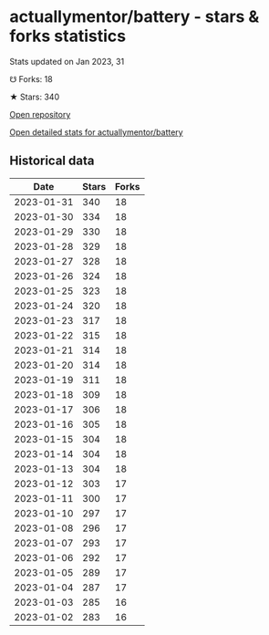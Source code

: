 # actuallymentor/battery - stars & forks statistics

Stats updated on Jan 2023, 31

☋ Forks: 18

★ Stars: 340

[Open repository](https://github.com/actuallymentor/battery)

[Open detailed stats for actuallymentor/battery](https://reviewgithub.com/rep/actuallymentor/battery)

## Historical data
| Date | Stars | Forks |
|------|-------|-------|
| 2023-01-31 | 340 | 18 | 
| 2023-01-30 | 334 | 18 | 
| 2023-01-29 | 330 | 18 | 
| 2023-01-28 | 329 | 18 | 
| 2023-01-27 | 328 | 18 | 
| 2023-01-26 | 324 | 18 | 
| 2023-01-25 | 323 | 18 | 
| 2023-01-24 | 320 | 18 | 
| 2023-01-23 | 317 | 18 | 
| 2023-01-22 | 315 | 18 | 
| 2023-01-21 | 314 | 18 | 
| 2023-01-20 | 314 | 18 | 
| 2023-01-19 | 311 | 18 | 
| 2023-01-18 | 309 | 18 | 
| 2023-01-17 | 306 | 18 | 
| 2023-01-16 | 305 | 18 | 
| 2023-01-15 | 304 | 18 | 
| 2023-01-14 | 304 | 18 | 
| 2023-01-13 | 304 | 18 | 
| 2023-01-12 | 303 | 17 | 
| 2023-01-11 | 300 | 17 | 
| 2023-01-10 | 297 | 17 | 
| 2023-01-08 | 296 | 17 | 
| 2023-01-07 | 293 | 17 | 
| 2023-01-06 | 292 | 17 | 
| 2023-01-05 | 289 | 17 | 
| 2023-01-04 | 287 | 17 | 
| 2023-01-03 | 285 | 16 | 
| 2023-01-02 | 283 | 16 | 

